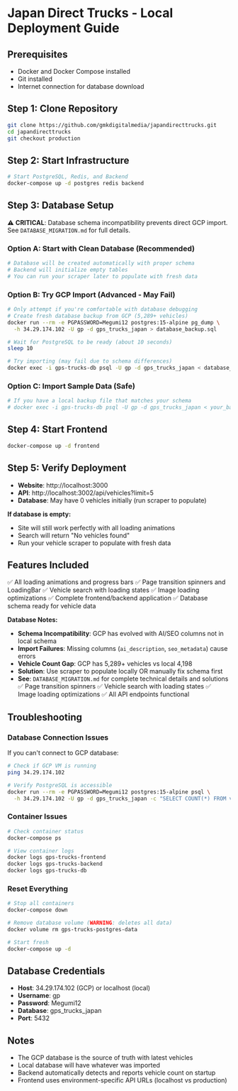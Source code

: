 # Japan Direct Trucks - Local Deployment Guide

## Prerequisites
- Docker and Docker Compose installed
- Git installed
- Internet connection for database download

## Step 1: Clone Repository
```bash
git clone https://github.com/gmkdigitalmedia/japandirecttrucks.git
cd japandirecttrucks
git checkout production
```

## Step 2: Start Infrastructure
```bash
# Start PostgreSQL, Redis, and Backend
docker-compose up -d postgres redis backend
```

## Step 3: Database Setup

⚠️ **CRITICAL**: Database schema incompatibility prevents direct GCP import. See `DATABASE_MIGRATION.md` for full details.

### Option A: Start with Clean Database (Recommended)
```bash
# Database will be created automatically with proper schema
# Backend will initialize empty tables
# You can run your scraper later to populate with fresh data
```

### Option B: Try GCP Import (Advanced - May Fail)
```bash
# Only attempt if you're comfortable with database debugging
# Create fresh database backup from GCP (5,289+ vehicles)
docker run --rm -e PGPASSWORD=Megumi12 postgres:15-alpine pg_dump \
  -h 34.29.174.102 -U gp -d gps_trucks_japan > database_backup.sql

# Wait for PostgreSQL to be ready (about 10 seconds)
sleep 10

# Try importing (may fail due to schema differences)
docker exec -i gps-trucks-db psql -U gp -d gps_trucks_japan < database_backup.sql
```

### Option C: Import Sample Data (Safe)
```bash
# If you have a local backup file that matches your schema
# docker exec -i gps-trucks-db psql -U gp -d gps_trucks_japan < your_backup.sql
```

## Step 4: Start Frontend
```bash
docker-compose up -d frontend
```

## Step 5: Verify Deployment
- **Website**: http://localhost:3000
- **API**: http://localhost:3002/api/vehicles?limit=5
- **Database**: May have 0 vehicles initially (run scraper to populate)

**If database is empty:**
- Site will still work perfectly with all loading animations
- Search will return "No vehicles found"
- Run your vehicle scraper to populate with fresh data

## Features Included
✅ All loading animations and progress bars
✅ Page transition spinners and LoadingBar
✅ Vehicle search with loading states
✅ Image loading optimizations
✅ Complete frontend/backend application
✅ Database schema ready for vehicle data

**Database Notes:**
- **Schema Incompatibility**: GCP has evolved with AI/SEO columns not in local schema
- **Import Failures**: Missing columns (`ai_description`, `seo_metadata`) cause errors
- **Vehicle Count Gap**: GCP has 5,289+ vehicles vs local 4,198
- **Solution**: Use scraper to populate locally OR manually fix schema first
- **See**: `DATABASE_MIGRATION.md` for complete technical details and solutions
✅ Page transition spinners
✅ Vehicle search with loading states
✅ Image loading optimizations
✅ All API endpoints functional

## Troubleshooting

### Database Connection Issues
If you can't connect to GCP database:
```bash
# Check if GCP VM is running
ping 34.29.174.102

# Verify PostgreSQL is accessible
docker run --rm -e PGPASSWORD=Megumi12 postgres:15-alpine psql \
  -h 34.29.174.102 -U gp -d gps_trucks_japan -c "SELECT COUNT(*) FROM vehicles;"
```

### Container Issues
```bash
# Check container status
docker-compose ps

# View container logs
docker logs gps-trucks-frontend
docker logs gps-trucks-backend
docker logs gps-trucks-db
```

### Reset Everything
```bash
# Stop all containers
docker-compose down

# Remove database volume (WARNING: deletes all data)
docker volume rm gps-trucks-postgres-data

# Start fresh
docker-compose up -d
```

## Database Credentials
- **Host**: 34.29.174.102 (GCP) or localhost (local)
- **Username**: gp
- **Password**: Megumi12
- **Database**: gps_trucks_japan
- **Port**: 5432

## Notes
- The GCP database is the source of truth with latest vehicles
- Local database will have whatever was imported
- Backend automatically detects and reports vehicle count on startup
- Frontend uses environment-specific API URLs (localhost vs production)